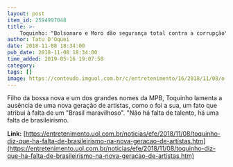 ```yaml
---
layout: post
item_id: 2594997048
title: >-
    Toquinho: "Bolsonaro e Moro dão segurança total contra a corrupção"
author: Tatu D'Oquei
date: 2018-11-08 18:34:00
pub_date: 2018-11-08 18:34:00
time_added: 2019-05-16 19:07:58
category: 
tags: []
image: https://conteudo.imguol.com.br/c/entretenimento/16/2018/11/08/o-cantor-e-compositor-toquinho-posa-para-o-uol-1541713680175_v2_615x300.jpg
---
```


Filho da bossa nova e um dos grandes nomes da MPB, Toquinho lamenta a ausência de uma nova geração de artistas, como o foi a sua, um fato que atribui à falta de um "Brasil maravilhoso". "Não há falta de talento, há uma falta de brasileirismo.

**Link:** [https://entretenimento.uol.com.br/noticias/efe/2018/11/08/toquinho-diz-que-ha-falta-de-brasileirismo-na-nova-geracao-de-artistas.htm](https://entretenimento.uol.com.br/noticias/efe/2018/11/08/toquinho-diz-que-ha-falta-de-brasileirismo-na-nova-geracao-de-artistas.htm)


